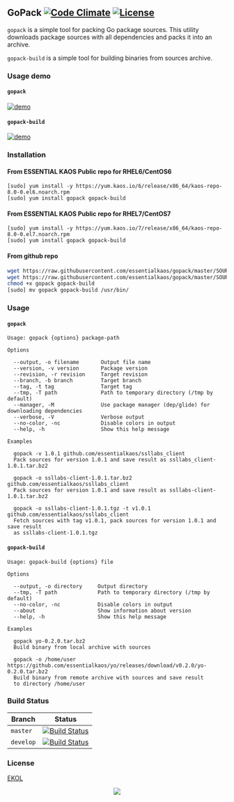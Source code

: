 ## GoPack [![Code Climate](https://codeclimate.com/github/essentialkaos/gopack/badges/gpa.svg)](https://codeclimate.com/github/essentialkaos/gopack) [![License](https://gh.kaos.io/ekol.svg)](https://essentialkaos.com/ekol)

`gopack` is a simple tool for packing Go package sources. This utility downloads package sources with all dependencies and packs it into an archive.

`gopack-build` is a simple tool for building binaries from sources archive.

### Usage demo

#### `gopack`

[![demo](https://gh.kaos.io/gopack-160.gif)](#usage-demo)

#### `gopack-build`

[![demo](https://gh.kaos.io/gopack-build-100.gif)](#usage-demo)

### Installation

#### From ESSENTIAL KAOS Public repo for RHEL6/CentOS6

```
[sudo] yum install -y https://yum.kaos.io/6/release/x86_64/kaos-repo-8.0-0.el6.noarch.rpm
[sudo] yum install gopack gopack-build
```

#### From ESSENTIAL KAOS Public repo for RHEL7/CentOS7

```
[sudo] yum install -y https://yum.kaos.io/7/release/x86_64/kaos-repo-8.0-0.el7.noarch.rpm
[sudo] yum install gopack gopack-build
```

#### From github repo

```bash
wget https://raw.githubusercontent.com/essentialkaos/gopack/master/SOURCES/gopack
wget https://raw.githubusercontent.com/essentialkaos/gopack/master/SOURCES/gopack-build
chmod +x gopack gopack-build
[sudo] mv gopack gopack-build /usr/bin/
```

### Usage

#### `gopack`

```
Usage: gopack {options} package-path

Options

  --output, -o filename       Output file name
  --version, -v version       Package version
  --revision, -r revision     Target revision
  --branch, -b branch         Target branch
  --tag, -t tag               Target tag
  --tmp, -T path              Path to temporary directory (/tmp by default)
  --manager, -M               Use package manager (dep/glide) for downloading dependencies
  --verbose, -V               Verbose output
  --no-color, -nc             Disable colors in output
  --help, -h                  Show this help message

Examples

  gopack -v 1.0.1 github.com/essentialkaos/ssllabs_client
  Pack sources for version 1.0.1 and save result as ssllabs_client-1.0.1.tar.bz2

  gopack -o ssllabs-client-1.0.1.tar.bz2 github.com/essentialkaos/ssllabs_client
  Pack sources for version 1.0.1 and save result as ssllabs-client-1.0.1.tar.bz2

  gopack -o ssllabs-client-1.0.1.tgz -t v1.0.1 github.com/essentialkaos/ssllabs_client
  Fetch sources with tag v1.0.1, pack sources for version 1.0.1 and save result 
  as ssllabs-client-1.0.1.tgz

```

#### `gopack-build`
```
Usage: gopack-build {options} file

Options

  --output, -o directory     Output directory
  --tmp, -T path             Path to temporary directory (/tmp by default)
  --no-color, -nc            Disable colors in output
  --about                    Show information about version
  --help, -h                 Show this help message

Examples

  gopack yo-0.2.0.tar.bz2
  Build binary from local archive with sources

  gopack -o /home/user https://github.com/essentialkaos/yo/releases/download/v0.2.0/yo-0.2.0.tar.bz2
  Build binary from remote archive with sources and save result
  to directory /home/user

```

### Build Status

| Branch | Status |
|--------|--------|
| `master` | [![Build Status](https://travis-ci.org/essentialkaos/gopack.svg?branch=master)](https://travis-ci.org/essentialkaos/gopack) |
| `develop` | [![Build Status](https://travis-ci.org/essentialkaos/gopack.svg?branch=develop)](https://travis-ci.org/essentialkaos/gopack) |

### License

[EKOL](https://essentialkaos.com/ekol)

<p align="center"><a href="https://essentialkaos.com"><img src="https://gh.kaos.io/ekgh.svg"/></a></p>

